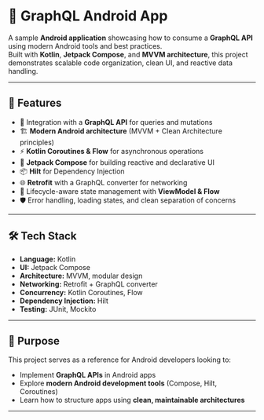 # 📱 GraphQL Android App

A sample **Android application** showcasing how to consume a **GraphQL API** using modern Android tools and best practices.  
Built with **Kotlin**, **Jetpack Compose**, and **MVVM architecture**, this project demonstrates scalable code organization, clean UI, and reactive data handling.

---

## 🚀 Features

- 🔗 Integration with a **GraphQL API** for queries and mutations  
- 🏗️ **Modern Android architecture** (MVVM + Clean Architecture principles)  
- ⚡ **Kotlin Coroutines & Flow** for asynchronous operations  
- 🎨 **Jetpack Compose** for building reactive and declarative UI  
- 📦 **Hilt** for Dependency Injection  
- 🌐 **Retrofit** with a GraphQL converter for networking  
- 🔄 Lifecycle-aware state management with **ViewModel & Flow**  
- 🛡️ Error handling, loading states, and clean separation of concerns  

---

## 🛠 Tech Stack

- **Language:** Kotlin  
- **UI:** Jetpack Compose  
- **Architecture:** MVVM, modular design  
- **Networking:** Retrofit + GraphQL converter  
- **Concurrency:** Kotlin Coroutines, Flow  
- **Dependency Injection:** Hilt  
- **Testing:** JUnit, Mockito  

---

## 🎯 Purpose

This project serves as a reference for Android developers looking to:  

- Implement **GraphQL APIs** in Android apps  
- Explore **modern Android development tools** (Compose, Hilt, Coroutines)  
- Learn how to structure apps using **clean, maintainable architectures**  

---
